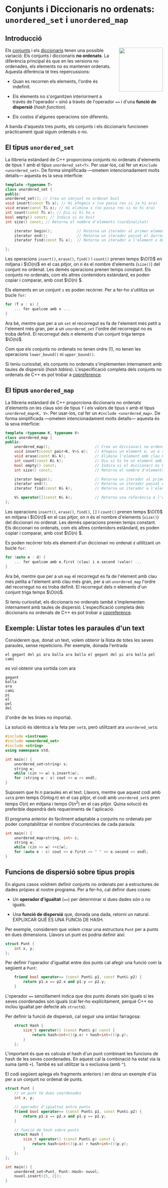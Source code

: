 # Conjunts i Diccionaris no ordenats: `unordered_set` i `unordered_map`

## Introducció

<img src='./unordered.png' style='height: 10em; float: right; margin: 0 0 1em 1em;'/>

Els [conjunts](set.html) i els [diccionaris](maps.html) tenen una possible
variació: Els conjunts i diccionaris **no ordenats**. La diferència principal
és que en les versions no ordenades, els elements no es mantenen ordenats.
Aquesta diferència té tres repercussions:

-   Quan es recorren els elements, l'ordre és indefinit.

-   Els elements no s'organitzen interiorment a través de l'operador `<` sinó a
    través de l'operador `==` i d'una **funció de dispersió** (_hash function_).

-   Els costos d'algunes operacions són diferents.

A banda d'aquests tres punts, els conjunts i els diccionaris funcionen
pràcticament igual siguin ordenats o no.

## El tipus `unordered_set`

La llibreria estàndard de C++ proporciona conjunts no ordenats d'elements de tipus `T` amb
el tipus `unordered_set<T>`. Per usar-los, cal fer un `#include <unordered_set>`. De forma
simplificada —ometem intencionadament molts detalls— aquesta és la seva
interfície:

```c++
template <typename T>
class unordered_set {
public:
unordered_set(); // Crea un conjunt no ordenat buit
void insert(const T& x); // Hi afegeix x (no passa res si ja hi era)
void erase(const T& x); // Hi elimina x (no passa res si no hi era)
int count(const T& x); // Diu si hi ha x
bool empty() const; // Indica si és buit
int size() const; // Retorna el nombre d'elements (cardinalitat)

    iterator begin();           // Retorna un iterador al primer element del conjunt
    iterator end();             // Retorna un iterador passat el darrer element del conjunt
    iterator find(const T& x);  // Retorna un iterador a l'element x del conjunt, o end() si no hi és

};

```

Les operacions `insert()`, `erase()`, `find()` i `count()` prenen temps
$\O(1)$ en mitjana i $\O(n)$ en el cas pitjor, on $n$ és el nombre d'elements
(`size()`) del conjunt no ordenat. Les demés operacions prenen temps constant.
Els conjunts no ordenats, com els altres contenidors estàndard, es poden copiar i
comparar, amb cost $\O(n) $.

Els elements en un conjunt `s` es poden recórrer.
Per a fer-ho s'utilitza un bucle `for`:

```c++
for (T x : s) {
    ... fer quelcom amb x ...
}
```

Ara bé, mentre que per a un
`set` el recorregut es fa de l'element més petit a l'element més gran,
per a un `unordered_set` l'ordre del recorregut no es troba definit.
El recorregut dels $n$ elements d'un conjunt triga temps $\O(n)$.

Com que els conjunts no ordenats no tenen ordre (!), no tenen les
operacions `lower_bound()` ni `upper_bound()`.

Si teniu curiositat, els conjunts no ordenats s'implementen internament
amb taules de dispersió (_hash tables_).
L'especificació completa dels conjunts no ordenats de C++ es pot trobar a
[cppreference](http://en.cppreference.com/w/cpp/container/unordered_set).

## El tipus `unordered_map`

La llibreria estàndard de C++ proporciona diccionaris no ordenats d'elements on les claus
són de tipus `T` i els valors de tipus `V` amb el tipus `unordered_map<K, V>`. Per
usar-los, cal fer un `#include <unordered_map>`. De forma simplificada —ometem
intencionadament molts detalls— aquesta és la seva interfície:

```c++
template <typename K, typename V>
class unordered_map {
public:
    unordered_map();                    // Crea un diccionari no ordenat buit
    void insert(const pair<K, V>& e);   // Afegeix un element e, on e = {k, v}
    void erase(const K& k);             // Elimina l'element amb clau k
    int count(const K& k);              // Diu si hi ha un element amb clau k
    bool empty() const;                 // Indica si el diccionari és buit
    int size() const;                   // Retorna el nombre d'elements (cardinalitat)

    iterator begin();                   // Retorna un iterador al primer element del diccionari
    iterator end();                     // Retorna un iterador passat el darrer element del diccionari
    iterator find(const K& k);          // Retorna un iterador a l'element amb clau k, o end() si no hi és

    V& operator[](const K& k);          // Retorna una referència a l'element amb clau k (afegint-lo, si no hi era)
};
```

Les operacions `insert()`, `erase()`, `find()`, `[]` i `count()` prenen temps
$\O(1)$ en mitjana i $\O(n)$ en el cas pitjor, on $n$ és el nombre d'elements
(`size()`) del diccionari no ordenat. Les demés operacions prenen temps constant.
Els diccionari no ordenats, com els altres contenidors estàndard, es poden copiar i
comparar, amb cost $\O(n) $.

Es poden recórrer tots els element d'un diccionari no ordenat `d`
utilitzant un bucle `for`:

```c++
for (auto e : d) {
    ... fer quelcom amb e.first (clau) i e.second (valor) ...
}
```

Ara bé, mentre que per a un
`map` el recorregut es fa de l'element amb clau més petita a l'element
amb clau més gran,
per a un `unordered_map` l'ordre del recorregut no es troba definit.
El recorregut dels $n$ elements d'un conjunt triga temps $\O(n)$.

Si teniu curiositat, els diccionaris no ordenats també s'implementen
internament amb taules de dispersió. L'especificació completa dels
diccionaris no ordenats de C++ es pot trobar a
[cppreference](http://en.cppreference.com/w/cpp/container/unordered_map).

## Exemple: Llistar totes les paraules d'un text

Considerem que, donat un text, volem obtenir la llista de totes les seves
paraules, sense repeticions. Per exemple, donada l'entrada

```c++text
el gegant del pi ara balla ara balla el gegant del pi ara balla pel cami
```

es vol obtenir una sortida com ara

```c++text
gegant
balla
ara
cami
pi
el
pel
del
```

(l'ordre de les línies no importa).

La solució és idèntica a la feta per `set`s, però utilitzant
ara `unordered_set`s:

```c++
#include <iostream>
#include <unordered_set>
#include <string>
using namespace std;

int main() {
    unordered_set<string> s;
    string w;
    while (cin >> w) s.insert(w);
    for (string w : s) cout << w << endl;
}
```

Suposem que hi $n$ paraules en el text. Llavors, mentre que aquest codi amb
`set`s pren temps $O(n\log n)$ en el cas pitjor, el codi amb `unordered_set`s
pren temps $O(n)$ en mitjana i temps $O(n^2)$ en el cas pitjor. Quina solució
és preferible dependrà dels requeriments de l'aplicació.

El programa anterior és fàcilment adaptable a conjunts no ordenats per poder
comptabilitzar el nombre d'ocurrències de cada paraula:

```c++
int main() {
    unordered_map<string, int> c;
    string w;
    while (cin >> w) ++c[w];
    for (auto e : c) cout << e.first << " " << e.second << endl;
}
```

## Funcions de dispersió sobre tipus propis

En alguns casos voldrem definir conjunts no ordenats per a estructures de
dades pròpies al nostre programa. Per a fer-ho, cal definir dues coses:

-   Un **operador d'igualtat** (`==`) per determinar si dues dades són
    o no iguals.

-   Una **funció de dispersió** que, donada una dada, retorni un natural.
    EXPLIXCAR QUÈ ÉS UNA FUNCIó DE HASH.

Per exemple, considerem que volem crear una estructura `Punt` per a
punts en dues dimensions. Llavors un punt es podria definir així:

```c++
struct Punt {
    int x, y;
};
```

Per definir l'operador d'igualtat entre dos punts cal afegir una
funció com la següent a `Punt`:

```c++
    friend bool operator== (const Punt& p1, const Punt& p2) {
        return p1.x == p2.x and p1.y == p2.y;
    }
```

L'operador `==` senzillament indica que dos punts donats són iguals si
les seves coordenades són iguals (cal fer-ho explícitament, perquè
C++ no inclou igualtat per defecte als `struct`s).

Per definir la funció de dispersió, cal seguir una sintàxi farragosa:

```c++
    struct Hash {
        size_t operator() (const Punt& p) const {
            return hash<int>()(p.x) + hash<int>()(p.y);
        }
    };
```

L'important és que es calcula el hash d'un punt combinant les funcions de hash de les seves coordenades. En aquest cal la combinació ha estat via la suma (amb `+`). També es sol utilitzar
la o exclusiva (amb `^`).

El codi següent aplega els fragments anteriors i en dóna un exemple d'ús
per a un conjunt no ordenat de punts.

```c++
struct Punt {
    // un punt té dues coordenades
    int x, y;

    // operador d'igualtat entre punts
    friend bool operator== (const Punt& p1, const Punt& p2) {
        return p1.x == p2.x and p1.y == p2.y;
    }

    // funció de hash sobre punts
    struct Hash {
        size_t operator() (const Punt& p) const {
            return hash<int>()(p.x) + hash<int>()(p.y);
        }
    };
};

int main() {
    unordered_set<Punt, Punt::Hash> nuvol;
    nuvol.insert({5, 2});
}
```

<Autors autors="jpetit roura"/>

